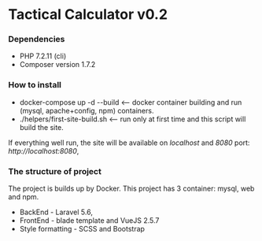 # Tactical Calculator v0.2

### Dependencies
* PHP 7.2.11 (cli)
* Composer version 1.7.2

### How to install
* docker-compose up -d --build <-- docker container building and run (mysql, apache+config, npm) containers.
* ./helpers/first-site-build.sh <-- run only at first time and this script will build the site.

If everything well run, the site will be available on *localhost* and *8080* port:
*http://localhost:8080*, 

### The structure of project
The project is builds up by Docker. This project has 3 container: mysql, web and npm.

- BackEnd - Laravel 5.6,
- FrontEnd - blade template and VueJS 2.5.7
- Style formatting - SCSS and Bootstrap